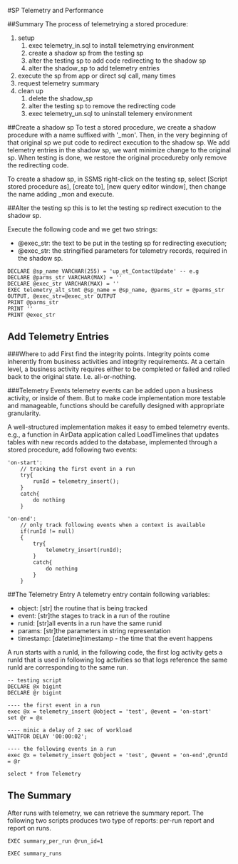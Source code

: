 #SP Telemetry and Performance

##Summary
The process of telemetrying a stored procedure:
1. setup 
    1. exec telemetry_in.sql to install telemetrying environment
    2. create a shadow sp from the testing sp 
    3. alter the testing sp to add code redirecting to the shadow sp 
    4. alter the shadow_sp to add telemetry entries
5. execute the sp from app or direct sql call, many times
6. request telemetry summary
7. clean up
	1. delete the shadow_sp
    2. alter the testing sp to remove the redirecting code
    3. exec telemetry_un.sql to uninstall telemery environment 


##Create a shadow sp
To test a stored procedure, we create a shadow procedure with a name suffixed with '_mon'. 
Then, in the very beginning of that original sp we put code to redirect execution to
the shadow sp. We add telemetry entries in the shadow sp, we want minimize change to the original sp. 
When testing is done, we restore the original procedureby only remove the redirecting code. 

To create a shadow sp, in SSMS right-click on the testing sp, select [Script stored procedure as], [create to], 
[new query editor window], then change the name adding _mon and execute. 

##Alter the testing sp
this is to let the testing sp redirect execution to the shadow sp.

Execute the following code and we get two strings:
* @exec_str: the text to be put in the testing sp for redirecting execution; 
* @exec_str: the stringified parameters for telemetry records,  required in the shadow sp.

```
DECLARE @sp_name VARCHAR(255) = 'up_et_ContactUpdate' -- e.g
DECLARE @parms_str VARCHAR(MAX) = ''
DECLARE @exec_str VARCHAR(MAX) = ''
EXEC telemetry_alt_stmt @sp_name = @sp_name, @parms_str = @parms_str OUTPUT, @exec_str=@exec_str OUTPUT
PRINT @parms_str
PRINT ''
PRINT @exec_str
```



## Add Telemetry Entries
###Where to add 
First find the integrity points. Integrity points come inherently from business activities and integrity requirements. At a certain level, a business activity requires either to be completed or failed and rolled back to the original state. I.e. all-or-nothing.

###Telemetry Events 
telemetry events can be added upon a business activity, or inside of them. But to make code implementation more testable and manageable, functions should be carefully designed with appropriate granularity.

A well-structured implementation makes it easy to embed telemetry events. e.g., a function in AirData application called LoadTimelines that updates tables with new records added to the database, implemented through a stored procedure, add following two events:

```
'on-start': 
	// tracking the first event in a run
	try{
		runId = telemetry_insert();
	}
	catch{
		do nothing
	}
 
'on-end':
	// only track following events when a context is available 
	if(runId != null)
	{
		try{
			telemetry_insert(runId);
		}
		catch{
			do nothing
		}
	}
```
##The Telemetry Entry
A telemetry entry contain following variables:
* object: [str] the routine that is being tracked
* event: [str]the stages to track in a run of the routine
* runid: [str]all events in a run have the same runid
* params: [str]the parameters in string representation
* timestamp: [datetime]timestamp - the time that the event happens



A run starts with a runId, in the following code, the first log activity gets a runId that is used in following log activities 
so that logs reference the same runId are corresponding to the same run.

```
-- testing script
DECLARE @x bigint
DECLARE @r bigint

---- the first event in a run
exec @x = telemetry_insert @object = 'test', @event = 'on-start'
set @r = @x

---- minic a delay of 2 sec of workload 
WAITFOR DELAY '00:00:02';

---- the following events in a run
exec @x = telemetry_insert @object = 'test', @event = 'on-end',@runId = @r

select * from Telemetry
```
## The Summary
After runs with telemetry, we can retrieve the summary report. The following two scripts produces two type of reports: 
per-run report and report on runs.
```
EXEC summary_per_run @run_id=1

EXEC summary_runs

```


